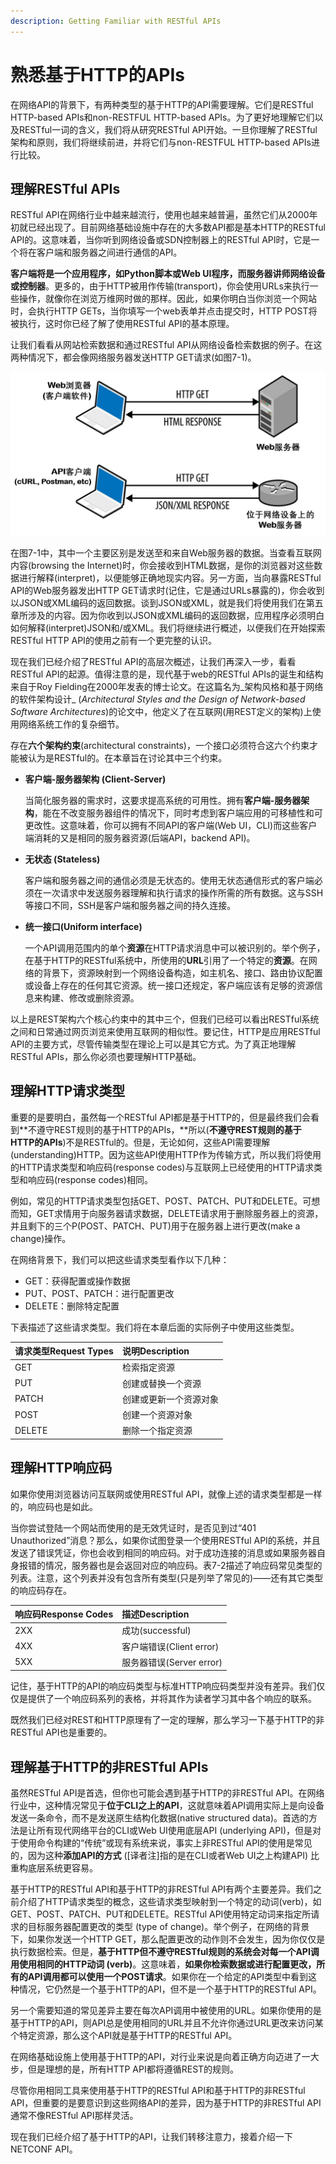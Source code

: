```yaml
---
description: Getting Familiar with RESTful APIs
---
```


# 熟悉基于HTTP的APIs

在网络API的背景下，有两种类型的基于HTTP的API需要理解。它们是RESTful HTTP-based APIs和non-RESTFUL HTTP-based APIs。为了更好地理解它们以及RESTful一词的含义，我们将从研究RESTful API开始。一旦你理解了RESTful架构和原则，我们将继续前进，并将它们与non-RESTFUL HTTP-based APIs进行比较。

## 理解RESTful APIs

RESTful API在网络行业中越来越流行，使用也越来越普遍，虽然它们从2000年初就已经出现了。目前网络基础设施中存在的大多数API都是基本HTTP的RESTful API的。这意味着，当你听到网络设备或SDN控制器上的RESTful API时，它是一个将在客户端和服务器之间进行通信的API。

**客户端将是一个应用程序，如Python脚本或Web UI程序，而服务器讲师网络设备或控制器**。更多的，由于HTTP被用作传输\(transport\)，你会使用URLs来执行一些操作，就像你在浏览万维网时做的那样。因此，如果你明白当你浏览一个网站时，会执行HTTP GETs，当你填写一个web表单并点击提交时，HTTP POST将被执行，这时你已经了解了使用RESTful API的基本原理。

让我们看看从网站检索数据和通过RESTful API从网络设备检索数据的例子。在这两种情况下，都会像网络服务器发送HTTP GET请求\(如图7-1\)。

![&#x56FE;7-1 &#x89C2;&#x5BDF;HTTP GET&#x54CD;&#x5E94;&#x6765;&#x7406;&#x89E3;REST](../../../.gitbook/assets/image%20%281%29.png)

在图7-1中，其中一个主要区别是发送至和来自Web服务器的数据。当查看互联网内容\(browsing the Internet\)时，你会接收到HTML数据，是你的浏览器对这些数据进行解释\(interpret\)，以便能够正确地现实内容。另一方面，当向暴露RESTful API的Web服务器发出HTTP GET请求时\(记住，它是通过URLs暴露的\)，你会收到以JSON或XML编码的返回数据。谈到JSON或XML，就是我们将使用我们在第五章所涉及的内容。因为你收到以JSON或XML编码的返回数据，应用程序必须明白如何解释\(interpret\)JSON和/或XML。我们将继续进行概述，以便我们在开始探索RESTful HTTP API的使用之前有一个更完整的认识。

现在我们已经介绍了RESTful API的高层次概述，让我们再深入一步，看看RESTful API的起源。值得注意的是，现代基于web的RESTful APIs的诞生和结构来自于Roy Fielding在2000年发表的博士论文。在这篇名为_架构风格和基于网络的软件架构设计_ \(_Architectural Styles and the Design of Network-based Software Architectures_\)的论文中，他定义了在互联网\(用REST定义的架构\)上使用网络系统工作的复杂细节。

存在**六个架构约束**\(architectural constraints\)，一个接口必须符合这六个约束才能被认为是RESTful的。在本章旨在讨论其中三个约束。

* **客户端-服务器架构 \(Client-Server\)**

  当简化服务器的需求时，这要求提高系统的可用性。拥有**客户端-服务器架构**，能在不改变服务器组件的情况下，同时考虑到客户端应用的可移植性和可更改性。这意味着，你可以拥有不同API的客户端\(Web UI，CLI\)而这些客户端消耗的又是相同的服务器资源\(后端API，backend API\)。

* **无状态 \(Stateless\)**

  客户端和服务器之间的通信必须是无状态的。使用无状态通信形式的客户端必须在一次请求中发送服务器理解和执行请求的操作所需的所有数据。这与SSH等接口不同，SSH是客户端和服务器之间的持久连接。

* **统一接口\(Uniform interface\)**

  一个API调用范围内的单个**资源**在HTTP请求消息中可以被识别的。举个例子，在基于HTTP的RESTful系统中，所使用的**URL**引用了一个特定的**资源**。在网络的背景下，资源映射到一个网络设备构造，如主机名、接口、路由协议配置或设备上存在的任何其它资源。统一接口还规定，客户端应该有足够的资源信息来构建、修改或删除资源。

以上是REST架构六个核心约束中的其中三个，但我们已经可以看出RESTful系统之间和日常通过网页浏览来使用互联网的相似性。要记住，HTTP是应用RESTful API的主要方式，尽管传输类型在理论上可以是其它方式。为了真正地理解RESTful APIs，那么你必须也要理解HTTP基础。

## 理解HTTP请求类型

重要的是要明白，虽然每一个RESTful API都是基于HTTP的，但是最终我们会看到\*\*不遵守REST规则的基于HTTP的APIs，\*\*所以\(**不遵守REST规则的基于HTTP的APIs**\)不是RESTful的。但是，无论如何，这些API需要理解\(understanding\)HTTP。因为这些API使用HTTP作为传输方式，所以我们将使用的HTTP请求类型和响应码\(response codes\)与互联网上已经使用的HTTP请求类型和响应码\(response codes\)相同。

例如，常见的HTTP请求类型包括GET、POST、PATCH、PUT和DELETE。可想而知，GET求情用于向服务器请求数据，DELETE请求用于删除服务器上的资源，并且剩下的三个P\(POST、PATCH、PUT\)用于在服务器上进行更改\(make a change\)操作。

在网络背景下，我们可以把这些请求类型看作以下几种：

* GET：获得配置或操作数据
* PUT、POST、PATCH：进行配置更改
* DELETE：删除特定配置

下表描述了这些请求类型。我们将在本章后面的实际例子中使用这些类型。

| 请求类型Request Types | 说明Description |
| :--- | :--- |
| GET | 检索指定资源 |
| PUT | 创建或替换一个资源 |
| PATCH | 创建或更新一个资源对象 |
| POST | 创建一个资源对象 |
| DELETE | 删除一个指定资源 |



## 理解HTTP响应码

如果你使用浏览器访问互联网或使用RESTful API，就像上述的请求类型都是一样的，响应码也是如此。

当你尝试登陆一个网站而使用的是无效凭证时，是否见到过“401 Unauthorized”消息？那么，如果你试图登录一个使用RESTful API的系统，并且发送了错误凭证，你也会收到相同的响应码。对于成功连接的消息或如果服务器自身报错的情况，服务器也是会返回对应的响应码。表7-2描述了响应码常见类型的列表。注意，这个列表并没有包含所有类型\(只是列举了常见的\)——还有其它类型的响应码存在。

| 响应码Response Codes | 描述Description |
| :--- | :--- |
| 2XX | 成功\(successful\) |
| 4XX | 客户端错误\(Client error\) |
| 5XX | 服务器错误\(Server error\) |

记住，基于HTTP的API的响应码类型与标准HTTP响应码类型并没有差异。我们仅仅是提供了一个响应码系列的表格，并将其作为读者学习其中各个响应的联系。

既然我们已经对REST和HTTP原理有了一定的理解，那么学习一下基于HTTP的非RESTful API也是重要的。

## 理解基于HTTP的非RESTful APIs

虽然RESTful API是首选，但你也可能会遇到基于HTTP的非RESTful API。在网络行业中，这种情况常见于**位于CLI之上的API**，这就意味着API调用实际上是向设备发送一条命令，而不是发送原生结构化数据\(native structured data\)。首选的方法是让所有现代网络平台的CLI或Web UI使用底层API \(underlying API\)，但是对于使用命令构建的“传统”或现有系统来说，事实上非RESTful API的使用是常见的，因为这种**添加API的方式** \(\[译者注\]指的是在CLI或者Web UI之上构建API\) 比重构底层系统更容易。

基于HTTP的RESTful API和基于HTTP的非RESTful API有两个主要差异。我们之前介绍了HTTP请求类型的概念，这些请求类型映射到一个特定的动词\(verb\)，如GET、POST、PATCH、PUT和DELETE。RESTful API使用特定动词来指定所请求的目标服务器配置更改的类型 \(type of change\)。举个例子，在网络的背景下，如果你发送一个HTTP GET，那么配置更改的动作则不会发生，因为你仅仅是执行数据检索。但是，**基于HTTP但不遵守RESTful规则的系统会对每一个API调用使用相同的HTTP动词 \(verb\)**。这意味着，**如果你检索数据或进行配置更改，所有的API调用都可以使用一个POST请求**。如果你在一个给定的API类型中看到这种情况，它仍然是一个基于HTTP的API，但不是一个基于HTTP的RESTful API。

另一个需要知道的常见差异主要在每次API调用中被使用的URL。如果你使用的是基于HTTP的API，则API总是使用相同的URL并且不允许你通过URL更改来访问某个特定资源，那么这个API就是基于HTTP的RESTful API。

在网络基础设施上使用基于HTTP的API，对行业来说是向着正确方向迈进了一大步，但是理想的是，所有HTTP API都将遵循REST的规则。

尽管你用相同工具来使用基于HTTP的RESTful API和基于HTTP的非RESTful API，但重要的是要意识到这些网络API的差异，因为基于HTTP的非RESTful API通常不像RESTful API那样灵活。

现在我们已经介绍了基于HTTP的API，让我们转移注意力，接着介绍一下NETCONF API。

